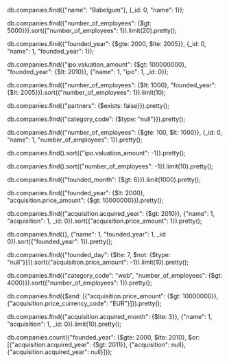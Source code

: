 db.companies.find({"name": "Babelgum"}, {_id: 0, "name": 1});

db.companies.find({"number_of_employees": {$gt: 5000}}).sort({"number_of_employees": 1}).limit(20).pretty();

db.companies.find({"founded_year": {$gte: 2000, $lte: 2005}}, {_id: 0, "name": 1, "founded_year": 1});

db.companies.find({"ipo.valuation_amount": {$gt: 100000000}, "founded_year": {$lt: 2010}}, {"name": 1, "ipo": 1, _id: 0});

db.companies.find({"number_of_employees": {$lt: 1000}, "founded_year": {$lt: 2005}}).sort({"number_of_employees": 1}).limit(10);

db.companies.find({"partners": {$exists: false}}).pretty();

db.companies.find({"category_code": {$type: "null"}}).pretty();

db.companies.find({"number_of_employees": {$gte: 100, $lt: 1000}}, {_id: 0, "name": 1, "number_of_employees": 1}).pretty();

db.companies.find().sort({"ipo.valuation_amount": -1}).pretty();

db.companies.find().sort({"number_of_employees": -1}).limit(10).pretty();

db.companies.find({"founded_month": {$gt: 6}}).limit(1000).pretty();

db.companies.find({"founded_year": {$lt: 2000}, "acquisition.price_amount": {$gt: 10000000}}).pretty();

db.companies.find({"acquisition.acquired_year": {$gt: 2010}}, {"name": 1, "acquisition": 1, _id: 0}).sort({"acquisition.price_amount": 1}).pretty();

db.companies.find({}, {"name": 1, "founded_year": 1, _id: 0}).sort({"founded_year": 1}).pretty();

db.companies.find({"founded_day": {$lte: 7, $not: {$type: "null"}}}).sort({"acquisition.price_amount": -1}).limit(10).pretty();

db.companies.find({"category_code": "web", "number_of_employees": {$gt: 4000}}).sort({"number_of_employees": 1}).pretty();

db.companies.find({$and: [{"acquisition.price_amount": {$gt: 10000000}}, {"acquisition.price_currency_code": "EUR"}]}).pretty();

db.companies.find({"acquisition.acquired_month": {$lte: 3}}, {"name": 1, "acquisition": 1, _id: 0}).limit(10).pretty();

db.companies.count({"founded_year": {$gte: 2000, $lte: 2010}, $or: [{"acquisition.acquired_year": {$gt: 2011}}, {"acquisition": null}, {"acquisition.acquired_year": null}]});
